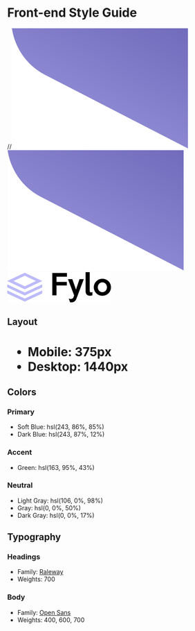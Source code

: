 # Front-end Style Guide
//<img src="images\bg-intro-mobile.svg"/>
<img src="images\bg-intro-mobile.svg"></img>
<img src="images/logo.svg"></img>
## Layout
<h1 class="fas fa-phone icon" >

- Mobile: 375px
- Desktop: 1440px

## Colors

### Primary

- Soft Blue: hsl(243, 86%, 85%)
- Dark Blue: hsl(243, 87%, 12%)

### Accent

- Green: hsl(163, 95%, 43%)

### Neutral

- Light Gray: hsl(106, 0%, 98%)
- Gray: hsl(0, 0%, 50%)
- Dark Gray: hsl(0, 0%, 17%)

## Typography

### Headings

- Family: [Raleway](https://fonts.google.com/specimen/Raleway)
- Weights: 700

### Body
<i class="fas fa-phone"></i>
- Family: [Open Sans](https://fonts.google.com/specimen/Open+Sans)
- Weights: 400, 600, 700
